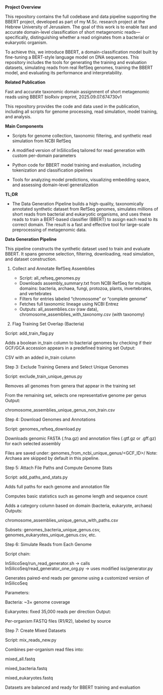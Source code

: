 **Project Overview**

This repository contains the full codebase and data pipeline supporting the BBERT project, developed as part of my M.Sc. research project at the Hebrew University of Jerusalem. The goal of this work is to enable fast and accurate domain-level classification of short metagenomic reads—specifically, distinguishing whether a read originates from a bacterial or eukaryotic organism.

To achieve this, we introduce BBERT, a domain-classification model built by fine-tuning a BERT-style language model on DNA sequences. This repository includes the tools for generating the training and evaluation datasets, simulating reads from real RefSeq genomes, training the BBERT model, and evaluating its performance and interpretability.

**Related Publication**

Fast and accurate taxonomic domain assignment of short metagenomic reads using BBERT
bioRxiv preprint, 2025.09.07.674730v1

This repository provides the code and data used in the publication, including all scripts for genome processing, read simulation, model training, and analysis.

**Main Components**

* Scripts for genome collection, taxonomic filtering, and synthetic read simulation from NCBI RefSeq

* A modified version of InSilicoSeq tailored for read generation with custom per-domain parameters

* Python code for BBERT model training and evaluation, including tokenization and classification pipelines

* Tools for analyzing model predictions, visualizing embedding space, and assessing domain-level generalization

**TL;DR**

* The Data Generation Pipeline builds a high-quality, taxonomically annotated synthetic dataset from RefSeq genomes, simulates millions of short reads from bacterial and eukaryotic organisms, and uses these reads to train a BERT-based classifier (BBERT) to assign each read to its correct domain. The result is a fast and effective tool for large-scale preprocessing of metagenomic data.

**Data Generation Pipeline**

This pipeline constructs the synthetic dataset used to train and evaluate BBERT. It spans genome selection, filtering, downloading, read simulation, and dataset construction.

1. Collect and Annotate RefSeq Assemblies
   
   * Script: all_refseq_genomes.py
   * Downloads assembly_summary.txt from NCBI RefSeq for multiple domains: bacteria, archaea, fungi, protozoa, plants, invertebrates, and vertebrates
   * Filters for entries labeled “chromosome” or “complete genome”
   * Fetches full taxonomic lineage using NCBI Entrez
   * Outputs: all_assemblies.csv (raw data), chromosome_assemblies_with_taxonomy.csv (with taxonomy)

2. Flag Training Set Overlap (Bacteria)

Script: add_train_flag.py

Adds a boolean in_train column to bacterial genomes by checking if their GCF/GCA accession appears in a predefined training set
Output:

CSV with an added in_train column

Step 3: Exclude Training Genera and Select Unique Genomes

Script: exclude_train_unique_genus.py

Removes all genomes from genera that appear in the training set

From the remaining set, selects one representative genome per genus
Output:

chromosome_assemblies_unique_genus_non_train.csv

Step 4: Download Genomes and Annotations

Script: genomes_refseq_download.py

Downloads genomic FASTA (.fna.gz) and annotation files (.gtf.gz or .gff.gz) for each selected assembly

Files are saved under:
genomes_from_ncbi_unique_genus/<GCF_ID>/
Note: Archaea are skipped by default in this pipeline.

Step 5: Attach File Paths and Compute Genome Stats

Script: add_paths_and_stats.py

Adds full paths for each genome and annotation file

Computes basic statistics such as genome length and sequence count

Adds a category column based on domain (bacteria, eukaryote, archaea)
Outputs:

chromosome_assemblies_unique_genus_with_paths.csv

Subsets: genomes_bacteria_unique_genus.csv, genomes_eukaryotes_unique_genus.csv, etc.

Step 6: Simulate Reads from Each Genome

Script chain:

InSilicoSeq/run_read_generator.sh
→ calls InSilicoSeq/read_generator_one_org.py
→ uses modified iss/generator.py

Generates paired-end reads per genome using a customized version of InSilicoSeq

Parameters:

Bacteria: ~3× genome coverage

Eukaryotes: fixed 35,000 reads per direction
Output:

Per-organism FASTQ files (R1/R2), labeled by source

Step 7: Create Mixed Datasets

Script: mix_reads_new.py

Combines per-organism read files into:

mixed_all.fastq

mixed_bacteria.fastq

mixed_eukaryotes.fastq

Datasets are balanced and ready for BBERT training and evaluation
